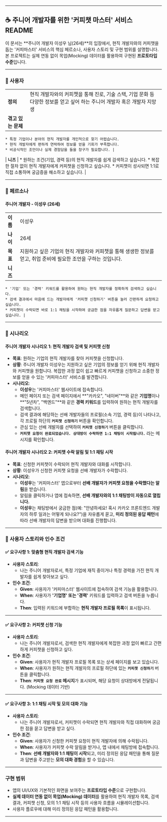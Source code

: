 
---

## ☕ 주니어 개발자를 위한 '커피챗 마스터' 서비스 README

이 문서는 **주니어 개발자 이성우 님(26세)**의 입장에서, 현직 개발자와의 커피챗을 돕는 '커피마스터' 서비스의 핵심 페르소나, 사용자 스토리 및 구현 범위를 설명합니다. 본 프로젝트는 실제 연동 없이 목업(Mocking) 데이터를 활용하여 구현된 **프로토타입 수준**입니다.

---

### 📌 사용자

| | |
| --- | --- |
| **정의** | 현직 개발자와의 커피챗을 통해 진로, 기술 스택, 기업 문화 등 다양한 정보를 얻고 싶어 하는 주니어 개발자 혹은 개발자 지망생 |
| **겪고 있는 문제** |
    * 특정 기업이나 분야의 현직 개발자를 개인적으로 찾기 어렵습니다.
    * 현직 개발자에게 편하게 연락하여 정보를 얻을 기회가 부족합니다.
    * 비공식적인 조언이나 실제 경험담을 들을 창구가 필요합니다. |
| **니즈** |
    * 원하는 조건(기업, 경력 등)의 현직 개발자를 쉽게 검색하고 싶습니다.
    * 복잡한 절차 없이 현직 개발자에게 커피챗을 신청하고 싶습니다.
    * 커피챗이 성사되면 1:1로 직접 소통하며 궁금증을 해소하고 싶습니다. |

---

### 📌 페르소나

#### 주니어 개발자 - 이성우 (26세)

| | |
| --- | --- |
| **이름** | 이성우 |
| **나이** | 26세 |
| **목표** | 지원하고 싶은 기업의 현직 개발자와 커피챗을 통해 생생한 정보를 얻고, 취업 준비에 필요한 조언을 구하는 것입니다. |
| **니즈** |
    * '기업' 또는 '경력' 키워드를 활용하여 원하는 현직 개발자를 정확하게 검색하고 싶습니다.
    * 검색 결과에서 마음에 드는 개발자에게 '커피챗 신청하기' 버튼을 눌러 간편하게 요청하고 싶습니다.
    * 커피챗이 수락되면 바로 1:1 채팅을 시작하여 궁금한 점을 자유롭게 질문하고 답변을 받고 싶습니다. |

---

### 📌 시나리오

#### **주니어 개발자 시나리오 1: 현직 개발자 검색 및 커피챗 신청**

* **목표**: 원하는 기업의 현직 개발자를 찾아 커피챗을 신청합니다.
* **상황**: 주니어 개발자 이성우는 지원하고 싶은 기업의 정보를 얻기 위해 현직 개발자와 커피챗을 원합니다. 복잡한 과정 없이 쉽고 빠르게 커피챗을 신청하고 소중한 정보를 얻을 수 있는 '커피마스터' 서비스를 발견합니다.
* **시나리오**:
    * **이성우**는 '커피마스터' 웹사이트에 접속합니다.
    * 메인 페이지 또는 검색 페이지에서 **"카카오", "네이버"**와 같은 **기업명**이나 **"5년차", "백엔드"**와 같은 **경력 키워드**를 입력하여 원하는 현직 개발자를 검색합니다.
    * 검색 결과에 해당하는 선배 개발자들의 프로필(소속 기업, 경력 등)이 나타나고, 각 프로필 하단의 **`커피챗 신청하기`** 버튼을 확인합니다.
    * 관심 있는 선배 개발자를 선택하여 **`커피챗 신청하기`** 버튼을 클릭합니다.
    * **`커피챗 요청이 완료되었습니다. 상대방이 수락하면 1:1 채팅이 시작됩니다.`** 라는 메시지를 확인합니다.

#### **주니어 개발자 시나리오 2: 커피챗 수락 알림 및 1:1 채팅 시작**

* **목표**: 신청한 커피챗이 수락되어 현직 개발자와 대화를 시작합니다.
* **상황**: 이성우가 신청한 커피챗 요청을 선배 개발자가 수락합니다.
* **시나리오**:
    * **이성우**는 '커피마스터' 앱으로부터 **선배 개발자가 커피챗 요청을 수락했다는 알림**을 받습니다.
    * 알림을 클릭하거나 앱에 접속하면, **선배 개발자와의 1:1 채팅방이 자동으로 열립니다.**
    * **이성우**는 채팅방에서 궁금한 점(예: "안녕하세요! 혹시 카카오 프론트엔드 개발자의 하루 일과는 어떻게 되나요?")을 자유롭게 묻고, **미리 정의된 응답 패턴**에 따라 선배 개발자의 답변을 받으며 대화를 진행합니다.

---

### 📌 사용자 스토리와 인수 조건

#### ✅ **요구사항 1: 맞춤형 현직 개발자 검색 기능**

* **사용자 스토리**:
    * 나는 주니어 개발자로서, 특정 기업에 재직 중이거나 특정 경력을 가진 현직 개발자를 쉽게 찾아보고 싶다.
* **인수 조건**:
    * **Given**: 사용자가 '커피마스터' 웹사이트에 접속하여 검색 기능을 활용합니다.
    * **When**: 사용자가 **'기업명' 또는 '경력'** 키워드를 입력하고 검색 버튼을 누릅니다.
    * **Then**: 입력된 키워드에 부합하는 **현직 개발자 프로필 목록**이 표시됩니다.

---

#### ✅ **요구사항 2: 커피챗 신청 기능**

* **사용자 스토리**:
    * 나는 주니어 개발자로서, 검색한 현직 개발자에게 복잡한 과정 없이 빠르고 간편하게 커피챗을 신청하고 싶다.
* **인수 조건**:
    * **Given**: 사용자가 현직 개발자 프로필 목록 또는 상세 페이지를 보고 있습니다.
    * **When**: 사용자가 원하는 현직 개발자의 프로필 하단에 있는 **`커피챗 신청하기`** 버튼을 클릭합니다.
    * **Then**: **`커피챗 요청 완료` 메시지**가 표시되며, 해당 요청이 상대방에게 전달됩니다. (Mocking 데이터 기반)

---

#### ✅ **요구사항 3: 1:1 채팅 시작 및 모의 대화 기능**

* **사용자 스토리**:
    * 나는 주니어 개발자로서, 커피챗이 수락되면 현직 개발자와 직접 대화하며 궁금한 점을 묻고 답변을 받고 싶다.
* **인수 조건**:
    * **Given**: 사용자가 신청한 커피챗 요청이 현직 개발자에 의해 수락됩니다.
    * **When**: 사용자가 커피챗 수락 알림을 받거나, 앱 내에서 채팅방에 접속합니다.
    * **Then**: **선배 개발자와 1:1 채팅이 시작**되고, 미리 정의된 응답 패턴을 통해 질문과 답변을 주고받는 **모의 대화 경험**을 할 수 있습니다.

---

### 구현 범위

* 앱의 UI/UX와 기본적인 화면을 보여주는 **프로토타입 수준**으로 구현합니다.
* **실제 데이터 연동 없이 목업(Mocking) 데이터**를 활용하여 현직 개발자 목록, 검색 결과, 커피챗 신청, 모의 1:1 채팅 시작 등의 사용자 흐름을 시뮬레이션합니다.
* 사용자 플로우에 대해 미리 정의된 응답 패턴을 활용합니다.

---
